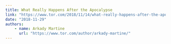 ```yaml
---
title: What Really Happens After the Apocalypse
link: "https://www.tor.com/2018/11/14/what-really-happens-after-the-apocalypse/"
date: "2018-11-29"
authors:
    - name: Arkady Martine
      url: "https://www.tor.com/author/arkady-martine/"
---
```

